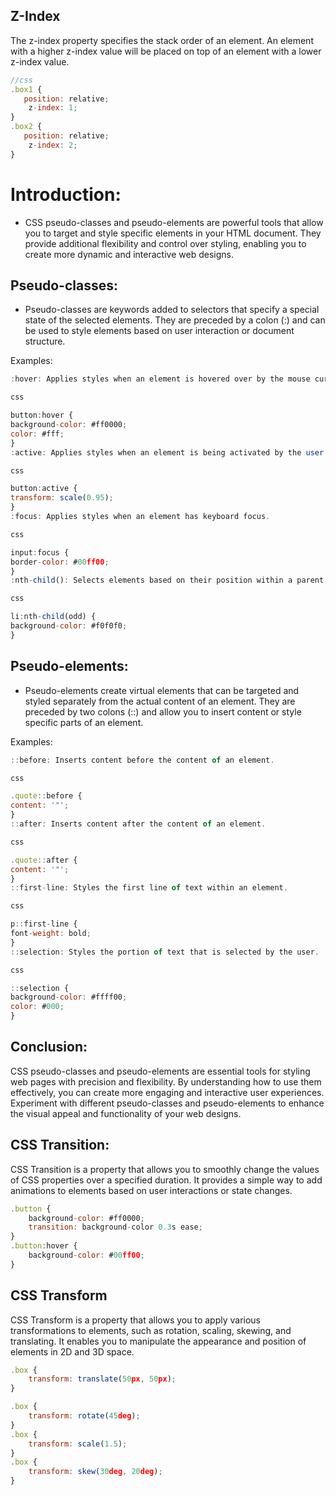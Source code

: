 ## Z-Index

The z-index property specifies the stack order of an element. An element with a higher z-index value will be placed on top of an element with a lower z-index value.

```js
//css
.box1 {
   position: relative;
    z-index: 1;
}
.box2 {
   position: relative;
    z-index: 2;
}
```

# Introduction:

- CSS pseudo-classes and pseudo-elements are powerful tools that allow you to target and style specific elements in your HTML document. They provide additional flexibility and control over styling, enabling you to create more dynamic and interactive web designs.

## Pseudo-classes:

- Pseudo-classes are keywords added to selectors that specify a special state of the selected elements. They are preceded by a colon (:) and can be used to style elements based on user interaction or document structure.

Examples:

```javascript
:hover: Applies styles when an element is hovered over by the mouse cursor.

css

button:hover {
background-color: #ff0000;
color: #fff;
}
:active: Applies styles when an element is being activated by the user (e.g., clicked).

css

button:active {
transform: scale(0.95);
}
:focus: Applies styles when an element has keyboard focus.

css

input:focus {
border-color: #00ff00;
}
:nth-child(): Selects elements based on their position within a parent element.

css

li:nth-child(odd) {
background-color: #f0f0f0;
}
```

## Pseudo-elements:

- Pseudo-elements create virtual elements that can be targeted and styled separately from the actual content of an element. They are preceded by two colons (::) and allow you to insert content or style specific parts of an element.

Examples:

```javascript
::before: Inserts content before the content of an element.

css

.quote::before {
content: '"';
}
::after: Inserts content after the content of an element.

css

.quote::after {
content: '"';
}
::first-line: Styles the first line of text within an element.

css

p::first-line {
font-weight: bold;
}
::selection: Styles the portion of text that is selected by the user.

css

::selection {
background-color: #ffff00;
color: #000;
}
```

## Conclusion:

CSS pseudo-classes and pseudo-elements are essential tools for styling web pages with precision and flexibility. By understanding how to use them effectively, you can create more engaging and interactive user experiences. Experiment with different pseudo-classes and pseudo-elements to enhance the visual appeal and functionality of your web designs.

## CSS Transition:

CSS Transition is a property that allows you to smoothly change the values of CSS properties over a specified duration. It provides a simple way to add animations to elements based on user interactions or state changes.

```javascript
.button {
    background-color: #ff0000;
    transition: background-color 0.3s ease;
}
.button:hover {
    background-color: #00ff00;
}
```

## CSS Transform

CSS Transform is a property that allows you to apply various transformations to elements, such as rotation, scaling, skewing, and translating. It enables you to manipulate the appearance and position of elements in 2D and 3D space.

```javascript
.box {
    transform: translate(50px, 50px);
}

.box {
    transform: rotate(45deg);
}
.box {
    transform: scale(1.5);
}
.box {
    transform: skew(30deg, 20deg);
}
```
